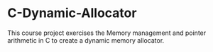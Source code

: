 # C-Dynamic-Allocator
This course project exercises the Memory management and pointer arithmetic in C to create a dynamic memory allocator.
